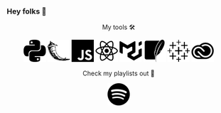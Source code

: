 ### Hey folks 👋

<!--
**titamoto/titamoto** is a ✨ _special_ ✨ repository because its `README.md` (this file) appears on your GitHub profile.

Here are some ideas to get you started:

- 🔭 I’m currently working on ...
- 🌱 I’m currently learning ...
- 👯 I’m looking to collaborate on ...
- 🤔 I’m looking for help with ...
- 💬 Ask me about ...
- 📫 How to reach me: ...
- 😄 Pronouns: ...
- ⚡ Fun fact: ...
-->
<p style="text-align: center;">My tools 🛠️</p>
<p style="text-align: center;"><a href="https://www.python.org/" title="Python"><img src="icons/python.png" width="50px" height="50px"/></a> <a href="https://flask.palletsprojects.com/en/2.3.x/" title="Flask"><img src="icons/flask.png" width="50px" height="50px"/></a> <a href="https://www.javascript.com/" title="JavaScript"><img src="icons/javascript.png" width="50px" height="50px"/></a> <a href="https://react.dev/" title="React"><img src="icons/react.png" width="50px" height="50px"/></a> <a href="https://mui.com/" title="MUI"><img src="icons/mui.png" width="50px" height="50px"/></a> <a href="https://www.sqlite.org/" title="SQLite"><img src="icons/sqlite.png" width="50px" height="50px"/></a> <a href="https://www.tableau.com/" title="Tableau"><img src="icons/tableau.png" width="50px" height="50px"/></a> <a href="https://www.adobe.com/creativecloud.html" title="Adobe"><img src="icons/adobe_cc.png" width="50px" height="50px"/></a></p>

<p style="text-align: center;">Check my playlists out 🎵</p>
<p style="text-align: center;"><a href="https://open.spotify.com/user/kl4xfi4lpihuljak3tg329sjz?si=4c17e4e2fde4470e"  title="Spotify"><p align="center"><img src="icons/spotify.png" width="50px" height="50px"/></p></a></p>